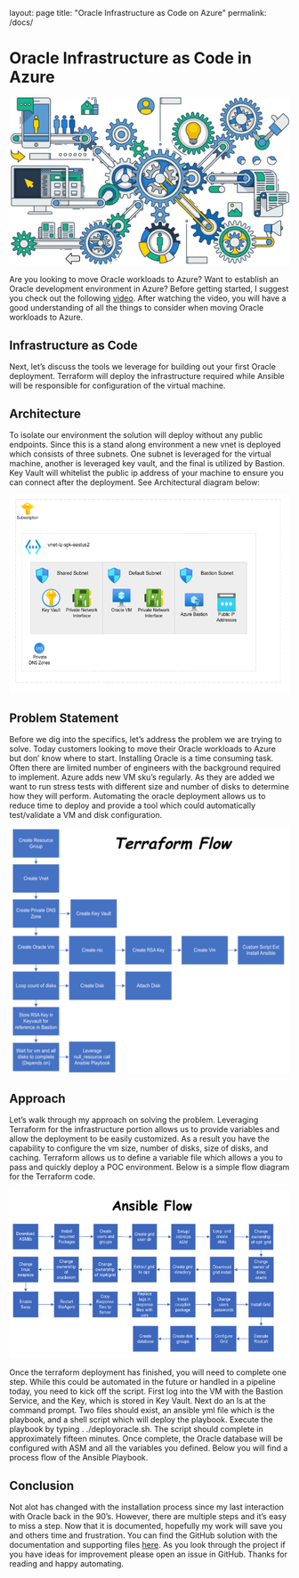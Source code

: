 layout: page
title: "Oracle Infrastructure as Code on Azure"
permalink: /docs/

# Oracle Infrastructure as Code in Azure
![Architecture Diagram](../images/oraclePostImage.jpeg)

Are you looking to move Oracle workloads to Azure? Want to establish an Oracle development environment in Azure? Before getting started, I suggest you check out the following [video](https://www.youtube.com/watch?v=yoNZ_H2zOqk). After watching the video, you will have a good understanding of all the things to consider when moving Oracle workloads to Azure.

## Infrastructure as Code
Next, let’s discuss the tools we leverage for building out your first Oracle deployment. Terraform will deploy the infrastructure required while Ansible will be responsible for configuration of the virtual machine.

## Architecture
To isolate our environment the solution will deploy without any public endpoints. Since this is a stand along environment a new vnet is deployed which consists of three subnets. One subnet is leveraged for the virtual machine, another is leveraged key vault, and the final is utilized by Bastion. Key Vault will whitelist the public ip address of your machine to ensure you can connect after the deployment. See Architectural diagram below:

![Architecture Diagram](../images/OracleArchImage.png)

## Problem Statement
Before we dig into the specifics, let’s address the problem we are trying to solve. Today customers looking to move their Oracle workloads to Azure but don’ know where to start. Installing Oracle is a time consuming task. Often there are limited number of engineers with the background required to implement. Azure adds new VM sku’s regularly. As they are added we want to run stress tests with different size and number of disks to determine how they will perform. Automating the oracle deployment allows us to reduce time to deploy and provide a tool which could automatically test/validate a VM and disk configuration.

![Teraform Flow](../images/TeraformFlow.png)

## Approach
Let’s walk through my approach on solving the problem. Leveraging Terraform for the infrastructure portion allows us to provide variables and allow the deployment to be easily customized. As a result you have the capability to configure the vm size, number of disks, size of disks, and caching. Terraform allows us to define a variable file which allows a you to pass and quickly deploy a POC environment. Below is a simple flow diagram for the Terraform code.

![Ansible Flow](../images/Ansible-Flow.png)

Once the terraform deployment has finished, you will need to complete one step. While this could be automated in the future or handled in a pipeline today, you need to kick off the script. First log into the VM with the Bastion Service, and the Key, which is stored in Key Vault. Next do an ls at the command prompt. Two files should exist, an ansible yml file which is the playbook, and a shell script which will deploy the playbook. Execute the playbook by typing . ./deployoracle.sh. The script should complete in approximately fifteen minutes. Once complete, the Oracle database will be configured with ASM and all the variables you defined. Below you will find a process flow of the Ansible Playbook.

## Conclusion
Not alot has changed with the installation process since my last interaction with Oracle back in the 90’s. However, there are multiple steps and it’s easy to miss a step. Now that it is documented, hopefully my work will save you and others time and frustration. You can find the GitHub solution with the documentation and supporting files [here](https://github.com/aultt/azure-oracle/tree/master/OraAzure-Terraform/Oracle_Single). As you look through the project if you have ideas for improvement please open an issue in GitHub. Thanks for reading and happy automating.